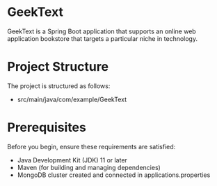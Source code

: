 # GeekText
GeekText is a Spring Boot application that supports an online web application bookstore that targets a particular niche in technology.

# Project Structure
The project is structured as follows: 
* src/main/java/com/example/GeekText

# Prerequisites
Before you begin, ensure these requirements are satisfied: 
* Java Development Kit (JDK) 11 or later
* Maven (for building and managing dependencies)
* MongoDB cluster created and connected in applications.properties

